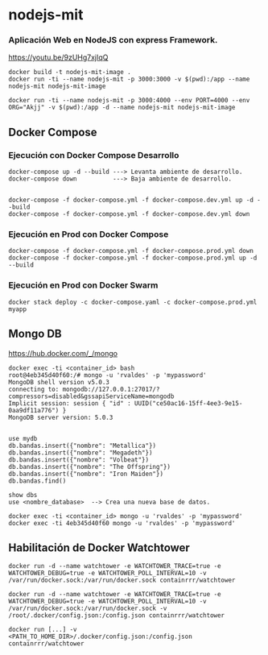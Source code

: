 # nodejs-mit

### Aplicación Web en NodeJS con express Framework.

https://youtu.be/9zUHg7xjIqQ


```
docker build -t nodejs-mit-image .
docker run -ti --name nodejs-mit -p 3000:3000 -v $(pwd):/app --name nodejs-mit nodejs-mit-image
```

```
docker run -ti --name nodejs-mit -p 3000:4000 --env PORT=4000 --env ORG="Akjj" -v $(pwd):/app -d --name nodejs-mit nodejs-mit-image
```

## Docker Compose

### Ejecución con Docker Compose Desarrollo

```
docker-compose up -d --build ---> Levanta ambiente de desarrollo.
docker-compose down          ---> Baja ambiente de desarrollo.


docker-compose -f docker-compose.yml -f docker-compose.dev.yml up -d --build
docker-compose -f docker-compose.yml -f docker-compose.dev.yml down 
```

### Ejecución en Prod con Docker Compose

```
docker-compose -f docker-compose.yml -f docker-compose.prod.yml down 
docker-compose -f docker-compose.yml -f docker-compose.prod.yml up -d --build
```


### Ejecución en Prod con Docker Swarm
```
docker stack deploy -c docker-compose.yaml -c docker-compose.prod.yml myapp
```

## Mongo DB

https://hub.docker.com/_/mongo

```
docker exec -ti <container_id> bash
root@4eb345d40f60:/# mongo -u 'rvaldes' -p 'mypassword'
MongoDB shell version v5.0.3
connecting to: mongodb://127.0.0.1:27017/?compressors=disabled&gssapiServiceName=mongodb
Implicit session: session { "id" : UUID("ce50ac16-15ff-4ee3-9e15-0aa9df11a776") }
MongoDB server version: 5.0.3


use mydb
db.bandas.insert({"nombre": "Metallica"})
db.bandas.insert({"nombre": "Megadeth"})
db.bandas.insert({"nombre": "Volbeat"})
db.bandas.insert({"nombre": "The Offspring"})
db.bandas.insert({"nombre": "Iron Maiden"})
db.bandas.find()

show dbs
use <nombre_database>  --> Crea una nueva base de datos.
```

```
docker exec -ti <container_id> mongo -u 'rvaldes' -p 'mypassword'
docker exec -ti 4eb345d40f60 mongo -u 'rvaldes' -p 'mypassword'
```


## Habilitación de Docker Watchtower

```
docker run -d --name watchtower -e WATCHTOWER_TRACE=true -e WATCHTOWER_DEBUG=true -e WATCHTOWER_POLL_INTERVAL=10 -v /var/run/docker.sock:/var/run/docker.sock containrrr/watchtower

docker run -d --name watchtower -e WATCHTOWER_TRACE=true -e WATCHTOWER_DEBUG=true -e WATCHTOWER_POLL_INTERVAL=10 -v /var/run/docker.sock:/var/run/docker.sock -v /root/.docker/config.json:/config.json containrrr/watchtower 

docker run [...] -v <PATH_TO_HOME_DIR>/.docker/config.json:/config.json containrrr/watchtower


```

